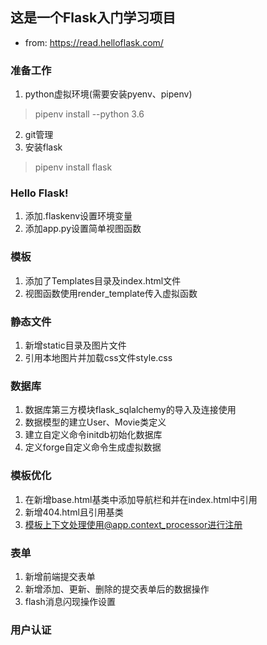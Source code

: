 ## 这是一个Flask入门学习项目
* from: https://read.helloflask.com/

### 准备工作
1. python虚拟环境(需要安装pyenv、pipenv)
> pipenv install --python 3.6 
2. git管理
3. 安装flask
> pipenv install flask

### Hello Flask!
1. 添加.flaskenv设置环境变量
2. 添加app.py设置简单视图函数

### 模板
1. 添加了Templates目录及index.html文件
2. 视图函数使用render_template传入虚拟函数

### 静态文件
1. 新增static目录及图片文件
2. 引用本地图片并加载css文件style.css

### 数据库
1. 数据库第三方模块flask_sqlalchemy的导入及连接使用
2. 数据模型的建立User、Movie类定义
3. 建立自定义命令initdb初始化数据库
4. 定义forge自定义命令生成虚拟数据

### 模板优化
1. 在新增base.html基类中添加导航栏和并在index.html中引用
2. 新增404.html且引用基类
3. 模板上下文处理使用@app.context_processor进行注册

### 表单
1. 新增前端提交表单
2. 新增添加、更新、删除的提交表单后的数据操作
3. flash消息闪现操作设置

### 用户认证
